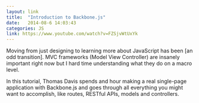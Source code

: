 ```yaml
---
layout: link
title:  "Introduction to Backbone.js"
date:   2014-08-6 14:03:43
categories: JS
link: https://www.youtube.com/watch?v=FZSjvWtUxYk
---
```



Moving from just designing to learning more about JavaScript has been [an odd transition]. MVC frameworks (Model View Controller) are insanely important right now but I hard time understanding what they do on a macro level.

In this tutorial, Thomas Davis spends and hour making a real single-page application with Backbone.js and goes through all everything you might want to accomplish, like routes, RESTful APIs, models and controllers.
